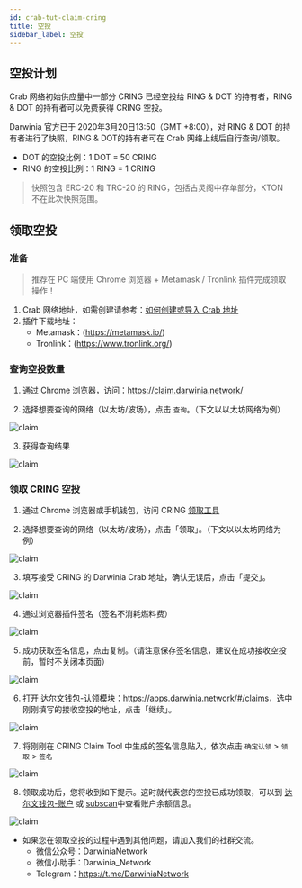 ```yaml
---
id: crab-tut-claim-cring
title: 空投
sidebar_label: 空投
---
```


## 空投计划

Crab 网络初始供应量中一部分 CRING 已经空投给 RING & DOT 的持有者，RING & DOT 的持有者可以免费获得 CRING 空投。

Darwinia 官方已于 2020年3月20日13:50（GMT +8:00），对 RING & DOT 的持有者进行了快照，RING & DOT的持有者可在 Crab 网络上线后自行查询/领取。

- DOT 的空投比例：1 DOT = 50 CRING
- RING 的空投比例：1 RING = 1 CRING

> 快照包含 ERC-20 和 TRC-20 的 RING，包括古灵阁中存单部分，KTON 不在此次快照范围。


## 领取空投

### 准备

> 推荐在 PC 端使用 Chrome 浏览器 + Metamask / Tronlink 插件完成领取操作！

1. Crab 网络地址，如需创建请参考：[如何创建或导入 Crab 地址](crab-tut-create-account)
2. 插件下载地址：
    -  Metamask：(https://metamask.io/)
    -  Tronlink：(https://www.tronlink.org/)

### 查询空投数量

1. 通过 Chrome 浏览器，访问：https://claim.darwinia.network/

2. 选择想要查询的网络（以太坊/波场），点击 `查询`。（下文以以太坊网络为例）

![claim](assets/tut/claim/02.png)

3. 获得查询结果

![claim](assets/tut/claim/03.png)

### 领取 CRING 空投

1. 通过 Chrome 浏览器或手机钱包，访问 CRING [领取工具](https://claim.darwinia.network/)

2. 选择想要查询的网络（以太坊/波场），点击「领取」。（下文以以太坊网络为例）

![claim](assets/tut/claim/04.png)

3. 填写接受 CRING 的 Darwinia Crab 地址，确认无误后，点击「提交」。

![claim](assets/tut/claim/05.png)

4. 通过浏览器插件签名（签名不消耗燃料费）

![claim](assets/tut/claim/06.png)

5. 成功获取签名信息，点击复制。（请注意保存签名信息，建议在成功接收空投前，暂时不关闭本页面）

![claim](assets/tut/claim/07.png)

6. 打开 [达尔文钱包-认领模块](<https://apps.darwinia.network/#/claims>)：<https://apps.darwinia.network/#/claims>，选中刚刚填写的接收空投的地址，点击「继续」。

![claim](assets/tut/claim/08.png)

7. 将刚刚在 CRING Claim Tool 中生成的签名信息贴入，依次点击 `确定认领` > `领取` > `签名`

![claim](assets/tut/claim/09.png)

8. 领取成功后，您将收到如下提示。这时就代表您的空投已成功领取，可以到 [达尔文钱包-账户](<https://apps.darwinia.network/#/accounts>) 或 [subscan](<https://crab.subscan.io/>)中查看账户余额信息。

![claim](assets/tut/claim/10.png)

- 如果您在领取空投的过程中遇到其他问题，请加入我们的社群交流。
  - 微信公众号：DarwiniaNetwork
  - 微信小助手：Darwinia_Network
  - Telegram：<https://t.me/DarwiniaNetwork>

